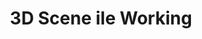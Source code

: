 ﻿---
title: 3D Scene ile Working
type: docs
weight: 40
url: /tr/python-net/working-with-3d-scene/
---
